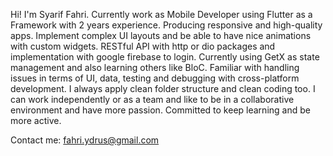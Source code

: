 Hi! I'm Syarif Fahri.
Currently work as Mobile Developer using Flutter as a Framework with 2 years experience. Producing responsive and high-quality apps. Implement complex UI layouts and be able to have nice animations with custom widgets. RESTful API with http or dio packages and implementation with google firebase to login. Currently using GetX as state management and also learning others like BloC. Familiar with handling issues in terms of UI, data, testing and debugging with cross-platform development. I always apply clean folder structure and clean coding too. I can work independently or as a team and like to be in a collaborative environment and have more passion. Committed to keep learning and be more active.

Contact me:
fahri.ydrus@gmail.com

<!---
Syariffahri/Syariffahri is a ✨ special ✨ repository because its `README.md` (this file) appears on your GitHub profile.
You can click the Preview link to take a look at your changes.
--->
